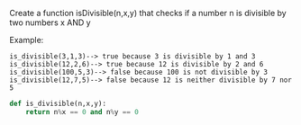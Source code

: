 Create a function isDivisible(n,x,y) that checks if a number n is divisible by two numbers x AND y

Example:  

    is_divisible(3,1,3)--> true because 3 is divisible by 1 and 3
    is_divisible(12,2,6)--> true because 12 is divisible by 2 and 6
    is_divisible(100,5,3)--> false because 100 is not divisible by 3
    is_divisible(12,7,5)--> false because 12 is neither divisible by 7 nor 5
```py
def is_divisible(n,x,y):
    return n%x == 0 and n%y == 0
```
